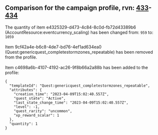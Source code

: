 ## Comparison for the campaign profile, rvn: [433](https://github.com/PRO100KatYT/FortniteProfileRevisions/tree/main/profiles/campaign/433%20campaign.json)-[434](https://github.com/PRO100KatYT/FortniteProfileRevisions/tree/main/profiles/campaign/434%20campaign.json)

The quantity of item e4325329-d473-4c84-8c0d-fb72d43389b6 (AccountResource:eventcurrency_scaling) has been changed from: `959` to: `1059`
<br><br>
Item 9cf42a4e-b6c8-4de7-bd76-4ef1ad634ea0 (Quest:genericquest_completestormzones_repeatable) has been removed from the profile.
<br><br>
Item c4698a6b-4107-4192-ac26-9f8b66a2a88b has been added to the profile:

```
{
  "templateId": "Quest:genericquest_completestormzones_repeatable",
  "attributes": {
    "creation_time": "2023-04-09T15:02:40.557Z",
    "quest_state": "Active",
    "last_state_change_time": "2023-04-09T15:02:40.557Z",
    "level": -1,
    "quest_rarity": "uncommon",
    "xp_reward_scalar": 1
  },
  "quantity": 1
}
```

<br><br>
